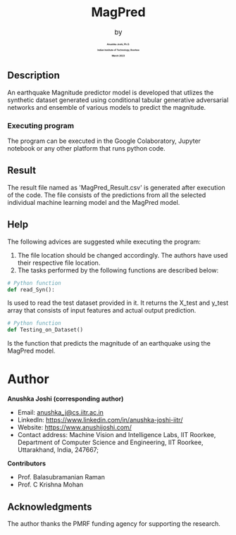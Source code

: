 
<h1 align="center">MagPred</h1>

<p align="center" style="font-size: 15px;">by</p>

<h4 align="center" style="font-size: 5px; font-weight: bolder;">Anushka Joshi, Ph.D.</h4>

<h4 align="center" style="font-size: 5px; font-weight: bold;">Indian Institute of Technology, Roorkee</h4>

<h4 align="center" style="font-size: 5px; font-weight: bold;">March 2023</h4>

## Description

An earthquake Magnitude predictor model is developed that utlizes the synthetic dataset generated using conditional tabular generative adversarial networks and ensemble of various models to predict the magnitude.

### Executing program

The program can be executed in the Google Colaboratory, Jupyter notebook or any other platform that runs python code.

## Result
The result file named as 'MagPred_Result.csv' is generated after execution of the code. The file consists of the predictions from all the selected individual machine learning model and the MagPred model.

## Help

The following advices are suggested while executing the program:
1. The file location should be changed accordingly. The authors have used their respective file location.
2. The tasks performed by the following functions are described below:
```python
# Python function
def read_Syn():
```
Is used to read the test dataset provided in it. It returns the X_test and y_test array that consists of input features and actual output prediction.
```python
# Python function
def Testing_on_Dataset()
```
Is the function that predicts the magnitude of an earthquake using the MagPred model.

# Author

**Anushka Joshi (corresponding author)**

- Email: anushka_j@cs.iitr.ac.in
- LinkedIn: https://www.linkedin.com/in/anushka-joshi-iitr/
- Website: https://www.anushijoshi.com/
- Contact address: Machine Vision and Intelligence Labs, IIT Roorkee, 
  Department of Computer Science and Engineering, IIT Roorkee, 
  Uttarakhand, India, 247667; 

**Contributors**

- Prof. Balasubramanian Raman
- Prof. C Krishna Mohan

## Acknowledgments

The author thanks the PMRF funding agency for supporting the research.
